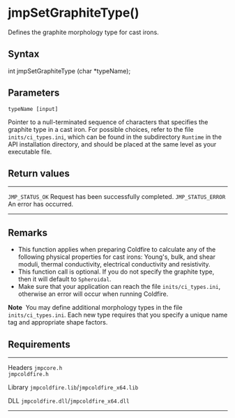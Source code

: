 jmpSetGraphiteType()
====================

Defines the graphite morphology type for cast irons.

Syntax
------

int jmpSetGraphiteType (char \*typeName);

Parameters
----------

`typeName [input]`

Pointer to a null-terminated sequence of characters that specifies the
graphite type in a cast iron. For possible choices, refer to the file
`inits/ci_types.ini`, which can be found in the subdirectory `Runtime`
in the API installation directory, and should be placed at the same
level as your executable file.

Return values
-------------

  -------------------- ------------------------------------------
  `JMP_STATUS_OK`      Request has been successfully completed.
  `JMP_STATUS_ERROR`   An error has occurred.
  -------------------- ------------------------------------------

Remarks
-------

-   This function applies when preparing Coldfire to calculate any of
    the following physical properties for cast irons: Young's, bulk, and
    shear moduli, thermal conductivity, electrical conductivity
    and resistivity.
-   This function call is optional. If you do not specify the graphite
    type, then it will default to `Spheroidal`.
-   Make sure that your application can reach the file
    `inits/ci_types.ini`, otherwise an error will occur when
    running Coldfire.

**Note**  You may define additional morphology types in the file
`inits/ci_types.ini`. Each new type requires that you specify a unique
name tag and appropriate shape factors.

Requirements
------------

  --------- -----------------------------------------
  Headers   `jmpcore.h`\
            `jmpcoldfire.h`

  Library   `jmpcoldfire.lib`/`jmpcoldfire_x64.lib`

  DLL       `jmpcoldfire.dll`/`jmpcoldfire_x64.dll`
  --------- -----------------------------------------


